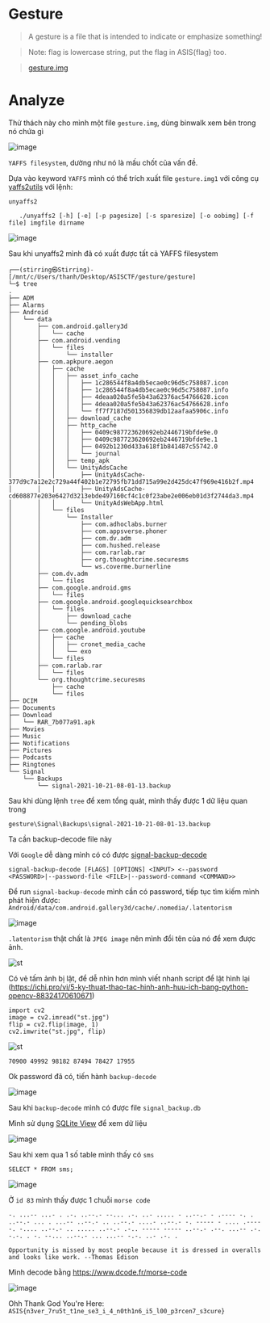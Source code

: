 # Gesture

> A gesture is a file that is intended to indicate or emphasize something!

> Note: flag is lowercase string, put the flag in ASIS{flag} too.

> [gesture.img](https://drive.google.com/file/d/1urlIw5rfbdu_jL7cDjLQhhdMGiUzzaJa/view?usp=sharing)

# Analyze

Thử thách này cho mình một file `gesture.img`, dùng binwalk xem bên trong nó chứa gì

![image](https://user-images.githubusercontent.com/62060867/140382447-112d1be3-a9b2-446c-a3f4-dacdee51d9db.png)

 `YAFFS filesystem`, dường như nó là mấu chốt của vấn đề.
 
 Dựa vào keyword `YAFFS` mình có thể trích xuất file `gesture.img1` với công cụ [yaffs2utils](htps://github.com/justsoso8/yaffs2utils) với lệnh:
 
 ```
 unyaffs2

	./unyaffs2 [-h] [-e] [-p pagesize] [-s sparesize] [-o oobimg] [-f file] imgfile dirname
 ```
 
![image](https://user-images.githubusercontent.com/62060867/140385891-75dfa8e8-b2c1-4826-8390-e95a6a7fac60.png)

Sau khi unyaffs2 mình đã có xuất được tất cả YAFFS filesystem

```
┌──(stirring㉿Stirring)-[/mnt/c/Users/thanh/Desktop/ASISCTF/gesture/gesture]
└─$ tree
.
├── ADM
├── Alarms
├── Android
│   └── data
│       ├── com.android.gallery3d
│       │   └── cache
│       ├── com.android.vending
│       │   └── files
│       │       └── installer
│       ├── com.apkpure.aegon
│       │   ├── cache
│       │   │   ├── asset_info_cache
│       │   │   │   ├── 1c286544f8a4db5ecae0c96d5c758087.icon
│       │   │   │   ├── 1c286544f8a4db5ecae0c96d5c758087.info
│       │   │   │   ├── 4deaa020a5fe5b43a62376ac54766628.icon
│       │   │   │   ├── 4deaa020a5fe5b43a62376ac54766628.info
│       │   │   │   └── ff7f7187d501356839db12aafaa5906c.info
│       │   │   ├── download_cache
│       │   │   ├── http_cache
│       │   │   │   ├── 0409c987723620692eb2446719bfde9e.0
│       │   │   │   ├── 0409c987723620692eb2446719bfde9e.1
│       │   │   │   ├── 0492b1230d433a618f1b841487c55742.0
│       │   │   │   └── journal
│       │   │   ├── temp_apk
│       │   │   └── UnityAdsCache
│       │   │       ├── UnityAdsCache-377d9c7a12e2c729a44f402b1e72795fb71dd715a99e2d425dc47f969e416b2f.mp4
│       │   │       ├── UnityAdsCache-cd608877e203e6427d3213ebde497160cf4c1c0f23abe2e006eb01d3f2744da3.mp4
│       │   │       └── UnityAdsWebApp.html
│       │   └── files
│       │       └── Installer
│       │           ├── com.adhoclabs.burner
│       │           ├── com.appsverse.phoner
│       │           ├── com.dv.adm
│       │           ├── com.hushed.release
│       │           ├── com.rarlab.rar
│       │           ├── org.thoughtcrime.securesms
│       │           └── ws.coverme.burnerline
│       ├── com.dv.adm
│       │   └── files
│       ├── com.google.android.gms
│       │   └── files
│       ├── com.google.android.googlequicksearchbox
│       │   └── files
│       │       ├── download_cache
│       │       └── pending_blobs
│       ├── com.google.android.youtube
│       │   ├── cache
│       │   │   ├── cronet_media_cache
│       │   │   └── exo
│       │   └── files
│       ├── com.rarlab.rar
│       │   └── files
│       └── org.thoughtcrime.securesms
│           ├── cache
│           └── files
├── DCIM
├── Documents
├── Download
│   └── RAR_7b077a91.apk
├── Movies
├── Music
├── Notifications
├── Pictures
├── Podcasts
├── Ringtones
└── Signal
    └── Backups
        └── signal-2021-10-21-08-01-13.backup
```

Sau khi dùng lệnh `tree` để xem tổng quát, mình thấy được 1 dữ liệu quan trong 

`gesture\Signal\Backups\signal-2021-10-21-08-01-13.backup`

Ta cần backup-decode file này

Với `Google` dễ dàng mình có  có được [signal-backup-decode](https://github.com/pajowu/signal-backup-decode) 

```
signal-backup-decode [FLAGS] [OPTIONS] <INPUT> <--password <PASSWORD>|--password-file <FILE>|--password-command <COMMAND>>
```

Để run `signal-backup-decode` mình cần có password, tiếp tục tìm kiếm mình phát hiện được: `Android/data/com.android.gallery3d/cache/.nomedia/.latentorism` 

![image](https://user-images.githubusercontent.com/62060867/140392732-9397325a-0700-48d3-aac5-b43716dad86c.png)

`.latentorism` thật chất là `JPEG image` nên mình đổi tên của nó để xem được ảnh.

![st](https://user-images.githubusercontent.com/62060867/140394895-eb65b523-450f-4c3b-9372-fec87cd50474.jpg)


Có vẻ tấm ảnh bị lật, để dễ nhìn hơn mình viết nhanh script để lật hình lại (https://ichi.pro/vi/5-ky-thuat-thao-tac-hinh-anh-huu-ich-bang-python-opencv-88324170610671)

```
import cv2
image = cv2.imread("st.jpg")
flip = cv2.flip(image, 1)
cv2.imwrite("st.jpg", flip)
```
![st](https://user-images.githubusercontent.com/62060867/140394647-bbf4fd06-8717-43e3-91c5-308e74e8f719.jpg)

`70900 49992 98182 87494 78427 17955`

Ok password đã có, tiến hành `backup-decode`

![image](https://user-images.githubusercontent.com/62060867/140454017-ecba03b3-e947-4051-8dc9-3114a244a8f5.png)

Sau khi `backup-decode` mình có được file `signal_backup.db`

Mình sử dụng [SQLite View](https://sqliteonline.com/) để xem dữ liệu

![image](https://user-images.githubusercontent.com/62060867/140454503-07091237-a473-477c-8272-676fb8effea1.png)

Sau khi xem qua 1 số table mình thấy có `sms`

```
SELECT * FROM sms;
```

![image](https://user-images.githubusercontent.com/62060867/140454719-1fe2a794-399b-4e44-89b2-a59c482c2ca2.png)
 
Ở `id 83` mình thấy được 1 chuỗi `morse code` 
```
-. ...-- ...- . .-. ..--.- --... .-. ..- ..... - ..--.- - .---- -. . ..--.- ... . ...-- ..--.- .. ..--.- ....- ..--.- -. ----- - .... .---- -. -.... ..--.- .. ..... ..--.- .-.. ----- ----- ..--.- .--. ...-- .-. -.-. . -. --... ..--.- ... ...-- -.-. ..- .-. .

Opportunity is missed by most people because it is dressed in overalls and looks like work. --Thomas Edison
```

Mình decode bằng https://www.dcode.fr/morse-code

![image](https://user-images.githubusercontent.com/62060867/140455126-a56a4cc8-3bc6-451b-a8a7-dbdf801888f7.png)

Ohh Thank God You're Here:   `ASIS{n3ver_7ru5t_t1ne_se3_i_4_n0th1n6_i5_l00_p3rcen7_s3cure}`





